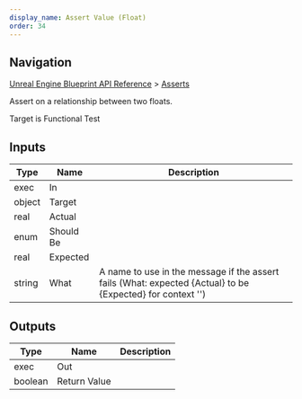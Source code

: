 ```yaml
---
display_name: Assert Value (Float)
order: 34
---
```

## Navigation

[Unreal Engine Blueprint API Reference](https://dev.epicgames.com/documentation/en-us/unreal-engine/BlueprintAPI) > [Asserts](https://dev.epicgames.com/documentation/en-us/unreal-engine/BlueprintAPI/Asserts)

Assert on a relationship between two floats.

Target is Functional Test

## Inputs

| Type | Name | Description |
| --- | --- | --- |
| exec | In |  |
| object | Target |  |
| real | Actual |  |
| enum | Should Be |  |
| real | Expected |  |
| string | What | A name to use in the message if the assert fails (What: expected {Actual} to be  {Expected} for context '') |

## Outputs

| Type | Name | Description |
| --- | --- | --- |
| exec | Out |  |
| boolean | Return Value |  |
